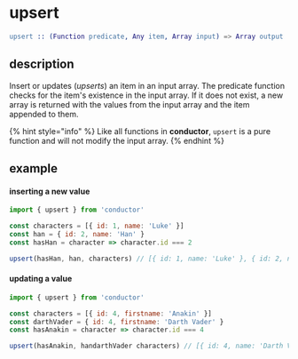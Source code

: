 # upsert

```erlang
upsert :: (Function predicate, Any item, Array input) => Array output
```

## description

Insert or updates \(_upserts_\) an item in an input array. The predicate function checks for the item's existence in the input array. If it does not exist, a new array is returned with the values from the input array and the item appended to them.

{% hint style="info" %}
Like all functions in **conductor**, `upsert` is a pure function and will not modify the input array.
{% endhint %}

## example

#### inserting a new value

```javascript
import { upsert } from 'conductor'

const characters = [{ id: 1, name: 'Luke' }]
const han = { id: 2, name: 'Han' }
const hasHan = character => character.id === 2

upsert(hasHan, han, characters) // [{ id: 1, name: 'Luke' }, { id: 2, name: 'Han' }]
```

#### updating a value

```javascript
import { upsert } from 'conductor'

const characters = [{ id: 4, firstname: 'Anakin' }]
const darthVader = { id: 4, firstname: 'Darth Vader' }
const hasAnakin = character => character.id === 4

upsert(hasAnakin, handarthVader characters) // [{ id: 4, name: 'Darth Vader' }]
```

